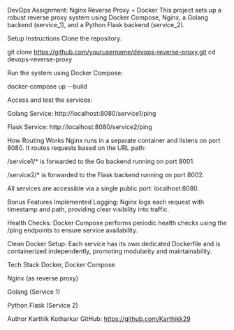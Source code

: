 DevOps Assignment: Nginx Reverse Proxy + Docker
This project sets up a robust reverse proxy system using Docker Compose, Nginx, a Golang backend (service_1), and a Python Flask backend (service_2).

Setup Instructions
Clone the repository:

git clone https://github.com/yourusername/devops-reverse-proxy.git
cd devops-reverse-proxy

Run the system using Docker Compose:

docker-compose up --build

Access and test the services:

Golang Service: http://localhost:8080/service1/ping

Flask Service: http://localhost:8080/service2/ping

How Routing Works
Nginx runs in a separate container and listens on port 8080. It routes requests based on the URL path:

/service1/* is forwarded to the Go backend running on port 8001.

/service2/* is forwarded to the Flask backend running on port 8002.

All services are accessible via a single public port: localhost:8080.

Bonus Features Implemented
Logging: Nginx logs each request with timestamp and path, providing clear visibility into traffic.

Health Checks: Docker Compose performs periodic health checks using the /ping endpoints to ensure service availability.

Clean Docker Setup: Each service has its own dedicated Dockerfile and is containerized independently, promoting modularity and maintainability.

Tech Stack
Docker, Docker Compose

Nginx (as reverse proxy)

Golang (Service 1)

Python Flask (Service 2)

Author
Karthik Kotharkar
GitHub: https://github.com/Karthikk29
